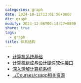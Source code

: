 ```yaml
---
categories: graph
date: 2024-10-12T13:01:56+0800
dir: graph
modify: 2024-12-06T00:14:27+0800
share: true
tags:
  - graph
title: 体系结构
---
```


- [计算机系统基础](%E8%AE%A1%E7%AE%97%E6%9C%BA%E7%B3%BB%E7%BB%9F%E5%9F%BA%E7%A1%80.md)
- [计算机组成与设计硬件软件接口](%E8%AE%A1%E7%AE%97%E6%9C%BA%E7%BB%84%E6%88%90%E4%B8%8E%E8%AE%BE%E8%AE%A1%E7%A1%AC%E4%BB%B6%E8%BD%AF%E4%BB%B6%E6%8E%A5%E5%8F%A3.md)
- [深入理解计算机系统](%E6%B7%B1%E5%85%A5%E7%90%86%E8%A7%A3%E8%AE%A1%E7%AE%97%E6%9C%BA%E7%B3%BB%E7%BB%9F.md)
- [../Courses/csapp相关资源](csapp%E7%9B%B8%E5%85%B3%E8%B5%84%E6%BA%90.md)